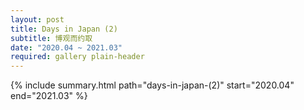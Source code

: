 ```yaml
---
layout: post
title: Days in Japan (2)
subtitle: 博观而约取
date: "2020.04 ~ 2021.03"
required: gallery plain-header
---
```


{% include summary.html path="days-in-japan-(2)" start="2020.04" end="2021.03" %}
